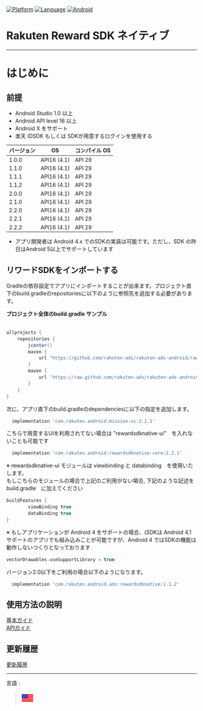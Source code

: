 <div id="top"></div>

[![Platform](http://img.shields.io/badge/platform-Android-brightgreen.svg?style=flat)](https://developer.android.com)
[![Language](http://img.shields.io/badge/language-Kotlin-green.svg?style=flat)](https://github.com/JetBrains/kotlin)
[![Android](http://img.shields.io/badge/support-API_Level_16+-blue.svg?style=flat)](https://developer.android.com)

# Rakuten Reward SDK ネイティブ

---
# はじめに

<div id="prerequisites"></div>

## 前提

* Android Studio 1.0 以上
* Android API level 16 以上
* Android X をサポート
* 楽天 IDSDK もしくは SDKが用意するログインを使用する

| バージョン        | OS           | コンパイル OS
--- | --- | ---
|1.0.0|API16 (4.1)|API 29|
|1.1.0|API16 (4.1)|API 29|
|1.1.1|API16 (4.1)|API 29|
|1.1.2|API16 (4.1)|API 29|
|2.0.0|API16 (4.1)|API 29|
|2.1.0|API16 (4.1)|API 29|
|2.2.0|API16 (4.1)|API 29|
|2.2.1|API16 (4.1)|API 29|
|2.2.2|API16 (4.1)|API 29|

* アプリ開発者は Android 4.x でのSDKの実装は可能です。ただし、SDK の昨日はAndroid 5以上でサポートしています

<div id="import_sdk"></div>

## リワードSDKをインポートする
Gradleの依存設定でアプリにインポートすることが出来ます。プロジェクト直下のbuild.gradleのrepositoriesに以下のように参照先を追加する必要があります。

**プロジェクト全体のbuild.gradle サンプル**

```groovy

allprojects {
    repositories {
        jcenter()
        maven {
            url "https://github.com/rakuten-ads/rakuten-ads-android/raw/master/maven"
        }
        maven { 
            url 'https://raw.github.com/rakuten-ads/rakuten-ads-android/master/maven' 
        }
    }
}
```

次に、アプリ直下のbuild.gradleのdependenciesに以下の指定を追加します。

```groovy
  implementation 'com.rakuten.android:mission-ui:2.2.1'
```

こちらで用意するUIを利用されてない場合は "rewardsdknative-ui"　を入れないことも可能です
```groovy
  implementation 'com.rakuten.android:rewardsdknative-core:2.2.1'
```

※ rewardsdknative-ui モジュールは viewbinding と databinding　を使用いたします。  
もしこちらのモジュールの場合で上記のご利用がない場合, 下記のような記述を build.gradle　に加えてください
```groovy
buildFeatures {
        viewBinding true
        dataBinding true
}
```
※ もしアプリケーションが Android 4 をサポートの場合、(SDKは Android 4.1 サポートのアプリでも組み込みことが可能ですが、Android 4 ではSDKの機能は動作しないつくりとなっております
```groovy
vectorDrawables.useSupportLibrary = true
```

バージョン2.0以下をご利用の場合以下のようになります。
```groovy
  implementation 'com.rakuten.android.ads:rewardsdknative:1.1.2'
```

## 使用方法の説明
[基本ガイド](./basic/README.md)  
[APIガイド](./APIReference/README.md)

## 更新履歴
[更新履歴](./history/README.md)

---
言語 :
> [![en](../lang/en.png)](../../README.md)



